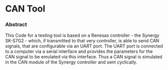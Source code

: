 # CAN Tool #

### Abstract ###

This Code for a testing tool is based on a Renesas controller - the Synergy SK-S7G2 - which, if transmitted to that very controller, is able to send CAN signals, that are configurable via an UART port. The UART port is connected to a computer via a serial interface and provides the parameters for the CAN signal to be emulated via this interface. Thus a CAN signal is simulated in the CAN module of the Synergy controller and sent cyclically.